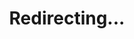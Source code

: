 ---
title: Redirecting...
layout: redirect
sitemap: false
permalink: /Thailand
redirect_to: /THA/
---